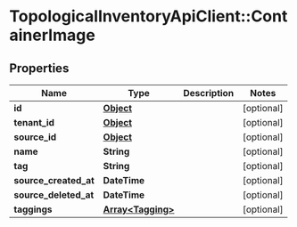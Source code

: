 # TopologicalInventoryApiClient::ContainerImage

## Properties
Name | Type | Description | Notes
------------ | ------------- | ------------- | -------------
**id** | [**Object**](.md) |  | [optional] 
**tenant_id** | [**Object**](.md) |  | [optional] 
**source_id** | [**Object**](.md) |  | [optional] 
**name** | **String** |  | [optional] 
**tag** | **String** |  | [optional] 
**source_created_at** | **DateTime** |  | [optional] 
**source_deleted_at** | **DateTime** |  | [optional] 
**taggings** | [**Array&lt;Tagging&gt;**](Tagging.md) |  | [optional] 


